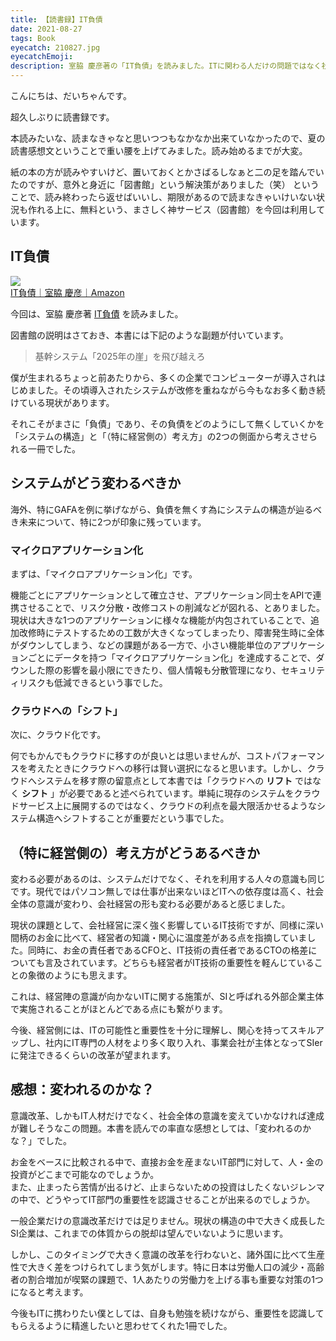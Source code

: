 ```yaml
---
title: 【読書録】IT負債
date: 2021-08-27
tags: Book
eyecatch: 210827.jpg
eyecatchEmoji:
description: 室脇 慶彦著の「IT負債」を読みました。ITに関わる人だけの問題ではなく社会問題であると気付かされた一冊です。
---
```


こんにちは、だいちゃんです。

超久しぶりに読書録です。

本読みたいな、読まなきゃなと思いつつもなかなか出来ていなかったので、夏の読書感想文ということで重い腰を上げてみました。読み始めるまでが大変。

紙の本の方が読みやすいけど、置いておくとかさばるしなぁと二の足を踏んでいたのですが、意外と身近に「図書館」という解決策がありました（笑） ということで、読み終わったら返せばいいし、期限があるので読まなきゃいけいない状況も作れる上に、無料という、まさしく神サービス（図書館）を今回は利用しています。

## IT負債

[![](/images/210827.jpg)](https://amzn.to/3zlnNjm)    
[IT負債｜室脇 慶彦｜Amazon](https://amzn.to/3zlnNjm)

今回は、室脇 慶彦著 [IT負債](https://amzn.to/3zlnNjm) を読みました。


図書館の説明はさておき、本書には下記のような副題が付いています。

> 基幹システム「2025年の崖」を飛び越えろ

僕が生まれるちょっと前あたりから、多くの企業でコンピューターが導入されはじめました。その頃導入されたシステムが改修を重ねながら今もなお多く動き続けている現状があります。

それこそがまさに「負債」であり、その負債をどのようにして無くしていくかを「システムの構造」と「（特に経営側の）考え方」の2つの側面から考えさせられる一冊でした。

## システムがどう変わるべきか

海外、特にGAFAを例に挙げながら、負債を無くす為にシステムの構造が辿るべき未来について、特に2つが印象に残っています。

### マイクロアプリケーション化

まずは、「マイクロアプリケーション化」です。

機能ごとにアプリケーションとして確立させ、アプリケーション同士をAPIで連携させることで、リスク分散・改修コストの削減などが図れる、とありました。    
現状は大きな1つのアプリケーションに様々な機能が内包されていることで、追加改修時にテストするための工数が大きくなってしまったり、障害発生時に全体がダウンしてしまう、などの課題がある一方で、小さい機能単位のアプリケーションごとにデータを持つ「マイクロアプリケーション化」を達成することで、ダウンした際の影響を最小限にできたり、個人情報も分散管理になり、セキュリティリスクも低減できるという事でした。

### クラウドへの「シフト」

次に、クラウド化です。

何でもかんでもクラウドに移すのが良いとは思いませんが、コストパフォーマンスを考えたときにクラウドへの移行は賢い選択になると思います。しかし、クラウドへシステムを移す際の留意点として本書では「クラウドへの **リフト** ではなく **シフト** 」が必要であると述べられています。単純に現存のシステムをクラウドサービス上に展開するのではなく、クラウドの利点を最大限活かせるようなシステム構造へシフトすることが重要だという事でした。

## （特に経営側の）考え方がどうあるべきか

変わる必要があるのは、システムだけでなく、それを利用する人々の意識も同じです。現代ではパソコン無しでは仕事が出来ないほどITへの依存度は高く、社会全体の意識が変わり、会社経営の形も変わる必要があると感じました。

現状の課題として、会社経営に深く強く影響しているIT技術ですが、同様に深い間柄のお金に比べて、経営者の知識・関心に温度差がある点を指摘していました。同時に、お金の責任者であるCFOと、IT技術の責任者であるCTOの格差についても言及されています。どちらも経営者がIT技術の重要性を軽んじていることの象徴のようにも思えます。

これは、経営陣の意識が向かないITに関する施策が、SIと呼ばれる外部企業主体で実施されることがほとんどである点にも繋がります。

今後、経営側には、ITの可能性と重要性を十分に理解し、関心を持ってスキルアップし、社内にIT専門の人材をより多く取り入れ、事業会社が主体となってSIerに発注できるくらいの改革が望まれます。

## 感想：変われるのかな？

意識改革、しかもIT人材だけでなく、社会全体の意識を変えていかなければ達成が難しそうなこの問題。本書を読んでの率直な感想としては、「変われるのかな？」でした。

お金をベースに比較される中で、直接お金を産まないIT部門に対して、人・金の投資がどこまで可能なのでしょうか。    
また、止まったら苦情が出るけど、止まらないための投資はしたくないジレンマの中で、どうやってIT部門の重要性を認識させることが出来るのでしょうか。

一般企業だけの意識改革だけでは足りません。現状の構造の中で大きく成長したSI企業は、これまでの体質からの脱却は望んでいないように思います。

しかし、このタイミングで大きく意識の改革を行わないと、諸外国に比べて生産性で大きく差をつけられてしまう気がします。特に日本は労働人口の減少・高齢者の割合増加が喫緊の課題で、1人あたりの労働力を上げる事も重要な対策の1つになると考えます。

今後もITに携わりたい僕としては、自身も勉強を続けながら、重要性を認識してもらえるように精進したいと思わせてくれた1冊でした。
